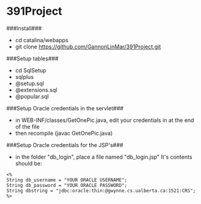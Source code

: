 391Project
==========

###Install###
- cd catalina/webapps
- git clone https://github.com/GannonLinMar/391Project.git

###Setup tables###
- cd SqlSetup
- sqlplus
- @setup.sql
- @extensions.sql
- @popular.sql

###Setup Oracle credentials in the servlet###
- in WEB-INF/classes/GetOnePic.java, edit your credentials in at the end of the file
- then recompile (javac GetOnePic.java)

###Setup Oracle credentials for the JSP's###
- in the folder "db_login", place a file named "db_login.jsp" It's contents should be:

```
<% 
String db_username = "YOUR ORACLE USERNAME";
String db_password = "YOUR ORACLE PASSWORD";
String dbstring = "jdbc:oracle:thin:@gwynne.cs.ualberta.ca:1521:CRS";
%>
```
